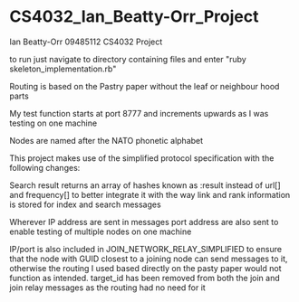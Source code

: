 CS4032_Ian_Beatty-Orr_Project
=============================

Ian Beatty-Orr 09485112 CS4032 Project

to run just navigate to directory containing files and enter "ruby skeleton_implementation.rb"

Routing is based on the Pastry paper without the leaf or neighbour hood parts

My test function starts at port 8777 and increments upwards as I was testing on one machine

Nodes are named after the NATO phonetic alphabet

This project makes use of the simplified protocol specification with the following changes:

Search result returns an array of hashes known as :result instead of url[] and frequency[] to better integrate it with the way link and rank information is stored for index and search messages

Wherever IP address are sent in messages port address are also sent to enable testing of multiple nodes on one machine

IP/port is also included in JOIN_NETWORK_RELAY_SIMPLIFIED to ensure that the node with GUID closest to a joining node can send messages to it, otherwise the routing I used based directly on the pasty paper would not function as intended.  target_id has been removed from both the join and join relay messages as the routing had no need for it
